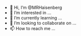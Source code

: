 - 👋 Hi, I’m @MRHaisenberg
- 👀 I’m interested in ...
- 🌱 I’m currently learning ...
- 💞️ I’m looking to collaborate on ...
- 📫 How to reach me ...

<!---
MRHaisenberg/MRHaisenberg is a ✨ special ✨ repository because its `README.md` (this file) appears on your GitHub profile.
You can click the Preview link to take a look at your changes.
--->
